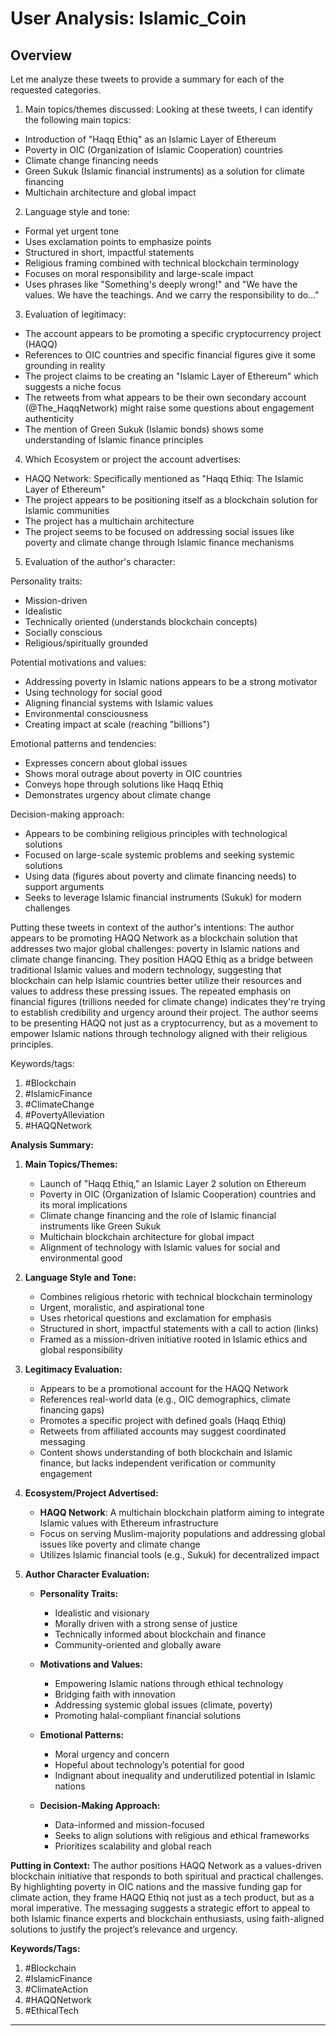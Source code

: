 # User Analysis: Islamic_Coin

## Overview

<think>
Let me analyze these tweets to provide a summary for each of the requested categories.

1. Main topics/themes discussed:
Looking at these tweets, I can identify the following main topics:
- Introduction of "Haqq Ethiq" as an Islamic Layer of Ethereum
- Poverty in OIC (Organization of Islamic Cooperation) countries
- Climate change financing needs
- Green Sukuk (Islamic financial instruments) as a solution for climate financing
- Multichain architecture and global impact

2. Language style and tone:
- Formal yet urgent tone
- Uses exclamation points to emphasize points
- Structured in short, impactful statements
- Religious framing combined with technical blockchain terminology
- Focuses on moral responsibility and large-scale impact
- Uses phrases like "Something's deeply wrong!" and "We have the values. We have the teachings. And we carry the responsibility to do..."

3. Evaluation of legitimacy:
- The account appears to be promoting a specific cryptocurrency project (HAQQ)
- References to OIC countries and specific financial figures give it some grounding in reality
- The project claims to be creating an "Islamic Layer of Ethereum" which suggests a niche focus
- The retweets from what appears to be their own secondary account (@The_HaqqNetwork) might raise some questions about engagement authenticity
- The mention of Green Sukuk (Islamic bonds) shows some understanding of Islamic finance principles

4. Which Ecosystem or project the account advertises:
- HAQQ Network: Specifically mentioned as "Haqq Ethiq: The Islamic Layer of Ethereum"
- The project appears to be positioning itself as a blockchain solution for Islamic communities
- The project has a multichain architecture
- The project seems to be focused on addressing social issues like poverty and climate change through Islamic finance mechanisms

5. Evaluation of the author's character:

Personality traits:
- Mission-driven
- Idealistic
- Technically oriented (understands blockchain concepts)
- Socially conscious
- Religious/spiritually grounded

Potential motivations and values:
- Addressing poverty in Islamic nations appears to be a strong motivator
- Using technology for social good
- Aligning financial systems with Islamic values
- Environmental consciousness
- Creating impact at scale (reaching "billions")

Emotional patterns and tendencies:
- Expresses concern about global issues
- Shows moral outrage about poverty in OIC countries
- Conveys hope through solutions like Haqq Ethiq
- Demonstrates urgency about climate change

Decision-making approach:
- Appears to be combining religious principles with technological solutions
- Focused on large-scale systemic problems and seeking systemic solutions
- Using data (figures about poverty and climate financing needs) to support arguments
- Seeks to leverage Islamic financial instruments (Sukuk) for modern challenges

Putting these tweets in context of the author's intentions:
The author appears to be promoting HAQQ Network as a blockchain solution that addresses two major global challenges: poverty in Islamic nations and climate change financing. They position HAQQ Ethiq as a bridge between traditional Islamic values and modern technology, suggesting that blockchain can help Islamic countries better utilize their resources and values to address these pressing issues. The repeated emphasis on financial figures (trillions needed for climate change) indicates they're trying to establish credibility and urgency around their project. The author seems to be presenting HAQQ not just as a cryptocurrency, but as a movement to empower Islamic nations through technology aligned with their religious principles.

Keywords/tags:
1. #Blockchain
2. #IslamicFinance
3. #ClimateChange
4. #PovertyAlleviation
5. #HAQQNetwork
</think>

**Analysis Summary:**

1. **Main Topics/Themes:**
   - Launch of "Haqq Ethiq," an Islamic Layer 2 solution on Ethereum
   - Poverty in OIC (Organization of Islamic Cooperation) countries and its moral implications
   - Climate change financing and the role of Islamic financial instruments like Green Sukuk
   - Multichain blockchain architecture for global impact
   - Alignment of technology with Islamic values for social and environmental good

2. **Language Style and Tone:**
   - Combines religious rhetoric with technical blockchain terminology
   - Urgent, moralistic, and aspirational tone
   - Uses rhetorical questions and exclamation for emphasis
   - Structured in short, impactful statements with a call to action (links)
   - Framed as a mission-driven initiative rooted in Islamic ethics and global responsibility

3. **Legitimacy Evaluation:**
   - Appears to be a promotional account for the HAQQ Network
   - References real-world data (e.g., OIC demographics, climate financing gaps)
   - Promotes a specific project with defined goals (Haqq Ethiq)
   - Retweets from affiliated accounts may suggest coordinated messaging
   - Content shows understanding of both blockchain and Islamic finance, but lacks independent verification or community engagement

4. **Ecosystem/Project Advertised:**
   - **HAQQ Network**: A multichain blockchain platform aiming to integrate Islamic values with Ethereum infrastructure
   - Focus on serving Muslim-majority populations and addressing global issues like poverty and climate change
   - Utilizes Islamic financial tools (e.g., Sukuk) for decentralized impact

5. **Author Character Evaluation:**

   - **Personality Traits:**
     - Idealistic and visionary
     - Morally driven with a strong sense of justice
     - Technically informed about blockchain and finance
     - Community-oriented and globally aware

   - **Motivations and Values:**
     - Empowering Islamic nations through ethical technology
     - Bridging faith with innovation
     - Addressing systemic global issues (climate, poverty)
     - Promoting halal-compliant financial solutions

   - **Emotional Patterns:**
     - Moral urgency and concern
     - Hopeful about technology’s potential for good
     - Indignant about inequality and underutilized potential in Islamic nations

   - **Decision-Making Approach:**
     - Data-informed and mission-focused
     - Seeks to align solutions with religious and ethical frameworks
     - Prioritizes scalability and global reach

**Putting in Context:**
The author positions HAQQ Network as a values-driven blockchain initiative that responds to both spiritual and practical challenges. By highlighting poverty in OIC nations and the massive funding gap for climate action, they frame HAQQ Ethiq not just as a tech product, but as a moral imperative. The messaging suggests a strategic effort to appeal to both Islamic finance experts and blockchain enthusiasts, using faith-aligned solutions to justify the project’s relevance and urgency.

**Keywords/Tags:**
1. #Blockchain  
2. #IslamicFinance  
3. #ClimateAction  
4. #HAQQNetwork  
5. #EthicalTech
---
